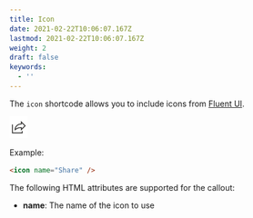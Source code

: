 ```yaml
---
title: Icon
date: 2021-02-22T10:06:07.167Z
lastmod: 2021-02-22T10:06:07.167Z
weight: 2
draft: false
keywords:
  - ''
---
```


The `icon` shortcode allows you to include icons from [Fluent UI](https://github.com/microsoft/fluentui-system-icons/blob/master/icons.md).

![](./assets/share.png)

Example:

```html
<icon name="Share" />
```

The following HTML attributes are supported for the callout:

- **name**: The name of the icon to use